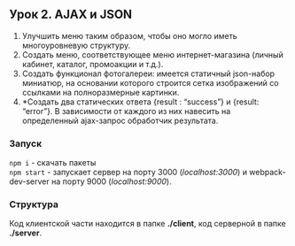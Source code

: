 ## Урок 2. AJAX и JSON
1. Улучшить меню таким образом, чтобы оно могло иметь многоуровневую структуру.
2. Создать меню, соответствующее меню интернет-магазина (личный кабинет, каталог,
промоакции и т.д.).
3. Создать функционал фотогалереи: имеется статичный json-набор миниатюр, на основании
которого строится сетка изображений со ссылками на полноразмерные картинки.
4. *Создать два статических ответа {result : “success”} и {result: “error”}. В зависимости от каждого
из них навесить на определенный ajax-запрос обработчик результата.

### Запуск 
`npm i` - скачать пакеты  
`npm start` - запускает сервер на порту 3000 (*localhost:3000*) и webpack-dev-server на порту 9000 (*localhost:9000*).  

### Структура
Код клиентской части находится в папке **./client**, код серверной в папке **./server**.  
